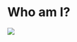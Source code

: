 

# Who am I?
<img align = "center" src ="(https://github.com/raminabolghasemi/raminabolghasemi/assets/126275041/9ac91603-b26b-4a7a-b2f2-55aa2add824c)">



